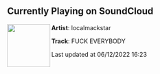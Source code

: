 ## Currently Playing on SoundCloud

[<img align="left" width="100" src="https://i1.sndcdn.com/artworks-Xo1Eyy5F94al8Sc2-L9nmVA-t500x500.jpg">](https://soundcloud.com/cashcase11/fuck-everybody)

**Artist**: localmackstar 

**Track**: FUCK EVERYBODY

Last updated at 06/12/2022 16:23
